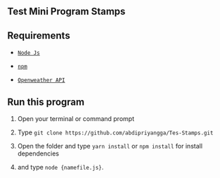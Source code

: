 ## Test Mini Program Stamps

## Requirements

- [`Node Js`](https://nodejs.org/en/)

- [`npm`](https://www.npmjs.com/get-npm)

- [`Openweather API`](http://openweathermap.org)

## Run this program

1. Open your terminal or command prompt

2. Type `git clone https://github.com/abdipriyangga/Tes-Stamps.git`

3. Open the folder and type `yarn install` or `npm install` for install dependencies

4. and type `node {namefile.js}`.
